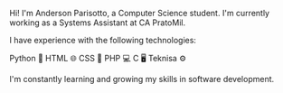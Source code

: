 Hi! I'm Anderson Parisotto, a Computer Science student. I'm currently working as a Systems Assistant at CA PratoMil.

I have experience with the following technologies:

Python 🐍
HTML 🌐
CSS 🎨
PHP 💻
C 🖥️
Teknisa ⚙️

I'm constantly learning and growing my skills in software development.
